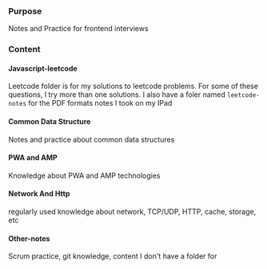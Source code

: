 ### Purpose

Notes and Practice for frontend interviews

### Content

#### Javascript-leetcode

Leetcode folder is for my solutions to leetcode problems. For some of these questions, I try more than one solutions. I also have a foler named `leetcode-notes` for the PDF formats notes I took on my IPad

#### Common Data Structure

Notes and practice about common data structures

#### PWA and AMP

Knowledge about PWA and AMP technologies

#### Network And Http

regularly used knowledge about network, TCP/UDP, HTTP, cache, storage, etc

#### Other-notes

Scrum practice, git knowledge, content I don't have a folder for
